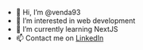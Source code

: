 - 👋 Hi, I’m @venda93
- 👀 I’m interested in web development
- 🌱 I’m currently learning NextJS
- 📫 Contact me on [LinkedIn](https://www.linkedin.com/in/nicol%C3%B2-venditti/)

<!---
venda93/venda93 is a ✨ special ✨ repository because its `README.md` (this file) appears on your GitHub profile.
You can click the Preview link to take a look at your changes.
--->

